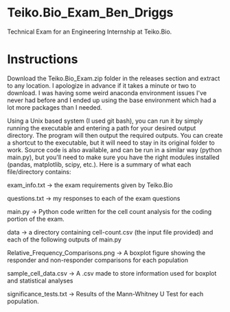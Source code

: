 # Teiko.Bio_Exam_Ben_Driggs
Technical Exam for an Engineering Internship at Teiko.Bio.


# Instructions

Download the Teiko.Bio_Exam.zip folder in the releases section and extract to any location. I apologize in advance if it takes a minute or two to download. I was having some weird anaconda environment issues I've never had before and I ended up using the base environment which had a lot more packages than I needed.

Using a Unix based system (I used git bash), you can run it by simply running the executable and entering a path for your desired output directory. The program will then output the required outputs. You can create a shortcut to the executable, but it will need to stay in its original folder to work. Source code is also available, and can be run in a similar way (python main.py), but you'll need to make sure you have the right modules installed (pandas, matplotlib, scipy, etc.). Here is a summary of what each file/directory contains:

exam_info.txt -> the exam requirements given by Teiko.Bio

questions.txt -> my responses to each of the exam questions

main.py -> Python code written for the cell count analysis for the coding portion of the exam.

data -> a directory containing cell-count.csv (the input file provided) and each of the following outputs of main.py

Relative_Frequency_Comparisons.png -> A boxplot figure showing the responder and non-responder comparisons for each population
    
sample_cell_data.csv -> A .csv made to store information used for boxplot and statistical analyses
    
significance_tests.txt -> Results of the Mann-Whitney U Test for each population.
